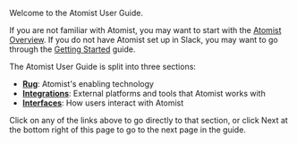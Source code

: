 Welcome to the Atomist User Guide.

If you are not familiar with Atomist, you may want to start with
the [Atomist Overview][overview].  If you do not have Atomist set up
in Slack, you may want to go through
the [Getting Started][getting-started] guide.

[overview]: /index.md
[getting-started]: /getting-started/index.md

The Atomist User Guide is split into three sections:

-   [**Rug**][rug]: Atomist's enabling technology
-   [**Integrations**][integrations]: External platforms and tools that Atomist works with
-   [**Interfaces**][interfaces]: How users interact with Atomist

[rug]: rug/index.md
[integrations]: integrations/index.md
[interfaces]: interfaces/index.md

Click on any of the links above to go directly to that section, or
click Next at the bottom right of this page to go to the next page in
the guide.

